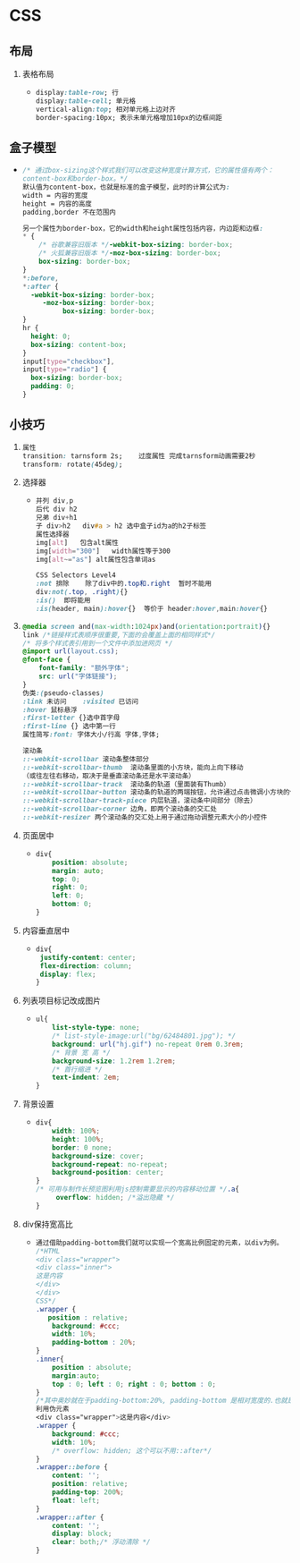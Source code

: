 # CSS

## 布局 ##

1. 表格布局

   + ```css
     display:table-row;	行
     display:table-cell; 单元格
     vertical-align:top; 相对单元格上边对齐
     border-spacing:10px; 表示未单元格增加10px的边框间距
     ```

     

## 盒子模型 ##

+ ```css
  /* 通过box-sizing这个样式我们可以改变这种宽度计算方式，它的属性值有两个：
  content-box和border-box。*/
  默认值为content-box，也就是标准的盒子模型，此时的计算公式为:
  width = 内容的宽度
  height = 内容的高度
  padding,border 不在范围内
  
  另一个属性为border-box，它的width和height属性包括内容，内边距和边框:
  * {
      /* 谷歌兼容旧版本 */-webkit-box-sizing: border-box;
      /* 火狐兼容旧版本 */-moz-box-sizing: border-box;
      box-sizing: border-box;
  }
  *:before,
  *:after {
    -webkit-box-sizing: border-box;
       -moz-box-sizing: border-box;
            box-sizing: border-box;
  }
  hr {
    height: 0;
    box-sizing: content-box;
  }
  input[type="checkbox"],
  input[type="radio"] {
    box-sizing: border-box;
    padding: 0;
  }
  ```
  

## 小技巧 ##

1. ```css
   属性
   transition: tarnsform 2s;	过度属性 完成tarnsform动画需要2秒
   transform: rotate(45deg);
   ```

   

2. 选择器

   + ```css
     并列	div,p
     后代	div h2
     兄弟	div+h1
     子 div>h2	div#a > h2 选中盒子id为a的h2子标签
     属性选择器
     img[alt]	包含alt属性
     img[width="300"]	width属性等于300
     img[alt~="as"]	alt属性包含单词as
     
     CSS Selectors Level4
     :not 排除	除了div中的.top和.right	暂时不能用
     div:not(.top, .right){}
     :is()	即将能用
     :is(header, main):hover{}	等价于 header:hover,main:hover{}
     ```

3. ```css
   @media screen and(max-width:1024px)and(orientation:portrait){}
   link /*链接样式表顺序很重要,下面的会覆盖上面的相同样式*/
   /* 将多个样式表引用到一个文件中添加进网页 */
   @import url(layout.css);
   @font-face {
       font-family: "额外字体";
       src: url("字体链接");
   }
   伪类:(pseudo-classes)
   :link 未访问	:visited 已访问
   :hover 鼠标悬浮
   :first-letter {}选中首字母
   :first-line {} 选中第一行
   属性简写:font: 字体大小/行高 字体,字体;
   
   滚动条
   ::-webkit-scrollbar 滚动条整体部分
   ::-webkit-scrollbar-thumb  滚动条里面的小方块，能向上向下移动
   （或往左往右移动，取决于是垂直滚动条还是水平滚动条）
   ::-webkit-scrollbar-track  滚动条的轨道（里面装有Thumb）
   ::-webkit-scrollbar-button 滚动条的轨道的两端按钮，允许通过点击微调小方块的位置。
   ::-webkit-scrollbar-track-piece 内层轨道，滚动条中间部分（除去）
   ::-webkit-scrollbar-corner 边角，即两个滚动条的交汇处
   ::-webkit-resizer 两个滚动条的交汇处上用于通过拖动调整元素大小的小控件
   ```

4. 页面居中

   + ```css
     div{
         position: absolute;
         margin: auto;
         top: 0;
         right: 0;
         left: 0;
         bottom: 0;
     }
     ```

5. 内容垂直居中

   + ```css
     div{
      justify-content: center;
      flex-direction: column;
      display: flex;
     }
     ```

6. 列表项目标记改成图片

   + ```css
     ul{
         list-style-type: none;
         /* list-style-image:url("bg/62484801.jpg"); */
         background: url("hj.gif") no-repeat 0rem 0.3rem;
         /* 背景 宽 高 */
         background-size: 1.2rem 1.2rem;
         /* 首行缩进 */
         text-indent: 2em;
     }
     ```

7. 背景设置

   + ```css
     div{
         width: 100%;
         height: 100%;
         border: 0 none;
         background-size: cover;
         background-repeat: no-repeat;
         background-position: center;
     }
     /* 可用与制作长预览图利用js控制需要显示的内容移动位置 */.a{
          overflow: hidden; /*溢出隐藏 */
     }
     ```

8. div保持宽高比

   + ```css
     通过借助padding-bottom我们就可以实现一个宽高比例固定的元素，以div为例。
     /*HTML
     <div class="wrapper">
     <div class="inner">
     这是内容
     </div>
     </div>
     CSS*/
     .wrapper {
       	position : relative;
         background: #ccc;
         width: 10%;
         padding-bottom : 20%;
     }
     .inner{
         position : absolute;
         margin:auto;
         top : 0; left : 0; right : 0; bottom : 0;
     }
     /*其中奥妙就在于padding-bottom:20%, padding-bottom 是相对宽度的.也就是整个Wrapper的高度等于padding-bottom 的高度,Wrapper没有内容高度.没有内容高度如何往其中放置我们准备的DIV呢?答案是 绝对定位, 所以Wrapper的样式中有position:relative, 方便子元素相对Wrapper的左顶点定位。*/
     利用伪元素
     <div class="wrapper">这是内容</div>
     .wrapper {
         background: #ccc;
         width: 10%;
         /* overflow: hidden; 这个可以不用::after*/
     }
     .wrapper::before {
         content: '';
         position: relative;
         padding-top: 200%;
         float: left;
     }
     .wrapper::after {
         content: '';
         display: block;
         clear: both;/* 浮动清除 */
     }
     ```
